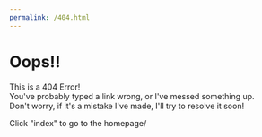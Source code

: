 ```yaml
---
permalink: /404.html
---
```

# Oops!!
This is a 404 Error!  
You've probably typed a link wrong, or I've messed something up.  
Don't worry, if it's a mistake I've made, I'll try to resolve it soon!

Click "index" to go to the homepage/
